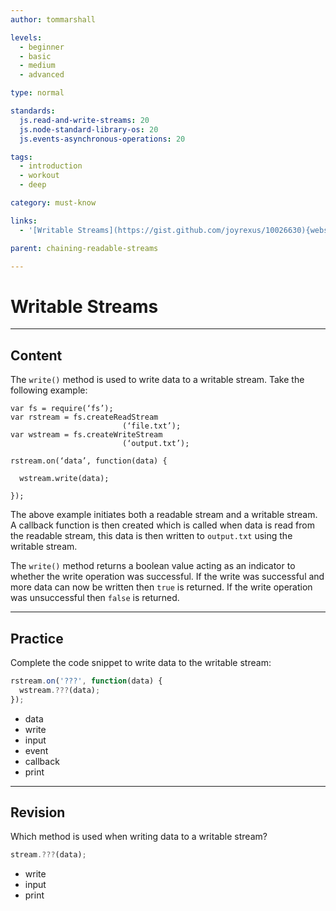 ```yaml
---
author: tommarshall

levels:
  - beginner
  - basic
  - medium
  - advanced

type: normal

standards:
  js.read-and-write-streams: 20
  js.node-standard-library-os: 20
  js.events-asynchronous-operations: 20

tags:
  - introduction
  - workout
  - deep

category: must-know

links:
  - '[Writable Streams](https://gist.github.com/joyrexus/10026630){website}'

parent: chaining-readable-streams

---
```

# Writable Streams

---
## Content

The `write()`  method is used to write data to a writable stream. Take the following example:
 ```
 var fs = require(‘fs’);
 var rstream = fs.createReadStream
                          (‘file.txt’);
 var wstream = fs.createWriteStream
                          (‘output.txt’);

 rstream.on(‘data’, function(data) {

   wstream.write(data);

 });
 ```
The above example initiates both a readable stream and a writable stream. A callback function is then created which is called when data is read from the readable stream, this data is then written to `output.txt` using the writable stream.

The `write()` method returns a boolean value acting as an indicator to whether the write operation was successful. If the write was successful and more data can now be written then `true`  is returned. If the write operation was unsuccessful then `false` is returned.

---
## Practice

Complete the code snippet to write data to the writable stream:

```javascript
rstream.on('???', function(data) {
  wstream.???(data);
});
```

* data
* write
* input
* event
* callback
* print

---
## Revision

Which method is used when writing data to a writable stream?

```javascript
stream.???(data);
```

* write
* input
* print
